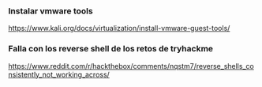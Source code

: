 

### Instalar vmware tools

https://www.kali.org/docs/virtualization/install-vmware-guest-tools/


### Falla con los reverse shell de los retos de tryhackme

https://www.reddit.com/r/hackthebox/comments/nqstm7/reverse_shells_consistently_not_working_across/


